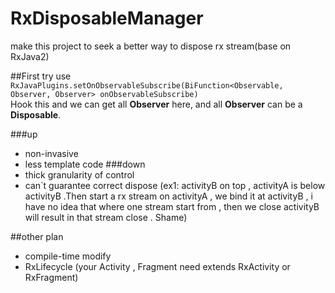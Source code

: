 # RxDisposableManager

make this project to seek a better way to dispose rx stream(base on RxJava2)

##First try
use
<code>
RxJavaPlugins.setOnObservableSubscribe(BiFunction<Observable, Observer, Observer> onObservableSubscribe)
</code>
<br/>
Hook this and we can get all **Observer** here,
and all **Observer** can be a **Disposable**.

###up
* non-invasive
* less template code
###down
* thick granularity of control
* can`t guarantee correct dispose (ex1: activityB on top
, activityA is below activityB .Then start a rx stream on activityA ,
we bind it at activityB , i have no idea that where one stream start from ,
then we close activityB will result in that stream close . Shame)


##other plan
* compile-time modify
* RxLifecycle (your Activity , Fragment need extends RxActivity or RxFragment)
